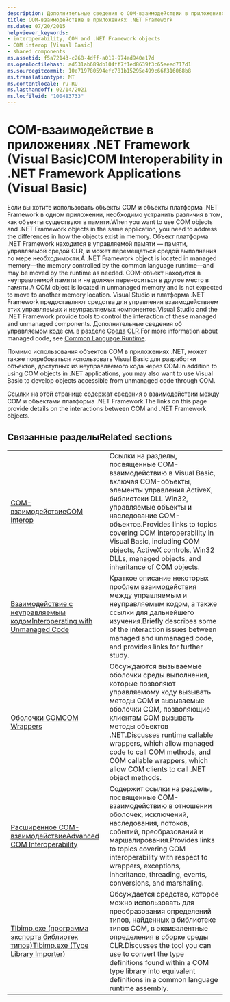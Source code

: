```yaml
---
description: Дополнительные сведения о COM-взаимодействии в приложениях платформа .NET Framework (Visual Basic)
title: COM-взаимодействие в приложениях .NET Framework
ms.date: 07/20/2015
helpviewer_keywords:
- interoperability, COM and .NET Framework objects
- COM interop [Visual Basic]
- shared components
ms.assetid: f5a72143-c268-4dff-a019-974ad940e17d
ms.openlocfilehash: ad531ab689db104ff7f1ed8639f3c65eeed717d1
ms.sourcegitcommit: 10e719780594efc781b15295e499c66f316068b8
ms.translationtype: MT
ms.contentlocale: ru-RU
ms.lasthandoff: 02/14/2021
ms.locfileid: "100483733"
---
```

# <a name="com-interoperability-in-net-framework-applications-visual-basic"></a><span data-ttu-id="55708-103">COM-взаимодействие в приложениях .NET Framework (Visual Basic)</span><span class="sxs-lookup"><span data-stu-id="55708-103">COM Interoperability in .NET Framework Applications (Visual Basic)</span></span>

<span data-ttu-id="55708-104">Если вы хотите использовать объекты COM и объекты платформа .NET Framework в одном приложении, необходимо устранить различия в том, как объекты существуют в памяти.</span><span class="sxs-lookup"><span data-stu-id="55708-104">When you want to use COM objects and .NET Framework objects in the same application, you need to address the differences in how the objects exist in memory.</span></span> <span data-ttu-id="55708-105">Объект платформа .NET Framework находится в управляемой памяти — памяти, управляемой средой CLR, и может перемещаться средой выполнения по мере необходимости.</span><span class="sxs-lookup"><span data-stu-id="55708-105">A .NET Framework object is located in managed memory—the memory controlled by the common language runtime—and may be moved by the runtime as needed.</span></span> <span data-ttu-id="55708-106">COM-объект находится в неуправляемой памяти и не должен переноситься в другое место в памяти.</span><span class="sxs-lookup"><span data-stu-id="55708-106">A COM object is located in unmanaged memory and is not expected to move to another memory location.</span></span> <span data-ttu-id="55708-107">Visual Studio и платформа .NET Framework предоставляют средства для управления взаимодействием этих управляемых и неуправляемых компонентов.</span><span class="sxs-lookup"><span data-stu-id="55708-107">Visual Studio and the .NET Framework provide tools to control the interaction of these managed and unmanaged components.</span></span> <span data-ttu-id="55708-108">Дополнительные сведения об управляемом коде см. в разделе [Среда CLR](../../../standard/clr.md).</span><span class="sxs-lookup"><span data-stu-id="55708-108">For more information about managed code, see [Common Language Runtime](../../../standard/clr.md).</span></span>

<span data-ttu-id="55708-109">Помимо использования объектов COM в приложениях .NET, может также потребоваться использовать Visual Basic для разработки объектов, доступных из неуправляемого кода через COM.</span><span class="sxs-lookup"><span data-stu-id="55708-109">In addition to using COM objects in .NET applications, you may also want to use Visual Basic to develop objects accessible from unmanaged code through COM.</span></span>

<span data-ttu-id="55708-110">Ссылки на этой странице содержат сведения о взаимодействии между COM и объектами платформа .NET Framework.</span><span class="sxs-lookup"><span data-stu-id="55708-110">The links on this page provide details on the interactions between COM and .NET Framework objects.</span></span>

## <a name="related-sections"></a><span data-ttu-id="55708-111">Связанные разделы</span><span class="sxs-lookup"><span data-stu-id="55708-111">Related sections</span></span>

| | |
|---------|---------|
| [<span data-ttu-id="55708-112">COM-взаимодействие</span><span class="sxs-lookup"><span data-stu-id="55708-112">COM Interop</span></span>](index.md) | <span data-ttu-id="55708-113">Ссылки на разделы, посвященные COM-взаимодействию в Visual Basic, включая COM-объекты, элементы управления ActiveX, библиотеки DLL Win32, управляемые объекты и наследование COM-объектов.</span><span class="sxs-lookup"><span data-stu-id="55708-113">Provides links to topics covering COM interoperability in Visual Basic, including COM objects, ActiveX controls, Win32 DLLs, managed objects, and inheritance of COM objects.</span></span> |
| [<span data-ttu-id="55708-114">Взаимодействие с неуправляемым кодом</span><span class="sxs-lookup"><span data-stu-id="55708-114">Interoperating with Unmanaged Code</span></span>](../../../framework/interop/index.md) | <span data-ttu-id="55708-115">Краткое описание некоторых проблем взаимодействия между управляемым и неуправляемым кодом, а также ссылки для дальнейшего изучения.</span><span class="sxs-lookup"><span data-stu-id="55708-115">Briefly describes some of the interaction issues between managed and unmanaged code, and provides links for further study.</span></span> |
| [<span data-ttu-id="55708-116">Oболочки COM</span><span class="sxs-lookup"><span data-stu-id="55708-116">COM Wrappers</span></span>](../../../standard/native-interop/com-wrappers.md) | <span data-ttu-id="55708-117">Обсуждаются вызываемые оболочки среды выполнения, которые позволяют управляемому коду вызывать методы COM и вызываемые оболочки COM, позволяющие клиентам COM вызывать методы объектов .NET.</span><span class="sxs-lookup"><span data-stu-id="55708-117">Discusses runtime callable wrappers, which allow managed code to call COM methods, and COM callable wrappers, which allow COM clients to call .NET object methods.</span></span> |
| [<span data-ttu-id="55708-118">Расширенное COM-взаимодействие</span><span class="sxs-lookup"><span data-stu-id="55708-118">Advanced COM Interoperability</span></span>](../../../framework/interop/index.md) | <span data-ttu-id="55708-119">Содержит ссылки на разделы, посвященные COM-взаимодействию в отношении оболочек, исключений, наследования, потоков, событий, преобразований и маршалирования.</span><span class="sxs-lookup"><span data-stu-id="55708-119">Provides links to topics covering COM interoperability with respect to wrappers, exceptions, inheritance, threading, events, conversions, and marshaling.</span></span> |
| [<span data-ttu-id="55708-120">Tlbimp.exe (программа экспорта библиотек типов)</span><span class="sxs-lookup"><span data-stu-id="55708-120">Tlbimp.exe (Type Library Importer)</span></span>](../../../framework/tools/tlbimp-exe-type-library-importer.md) | <span data-ttu-id="55708-121">Обсуждается средство, которое можно использовать для преобразования определений типов, найденных в библиотеке типов COM, в эквивалентные определения в сборке среды CLR.</span><span class="sxs-lookup"><span data-stu-id="55708-121">Discusses the tool you can use to convert the type definitions found within a COM type library into equivalent definitions in a common language runtime assembly.</span></span> |
